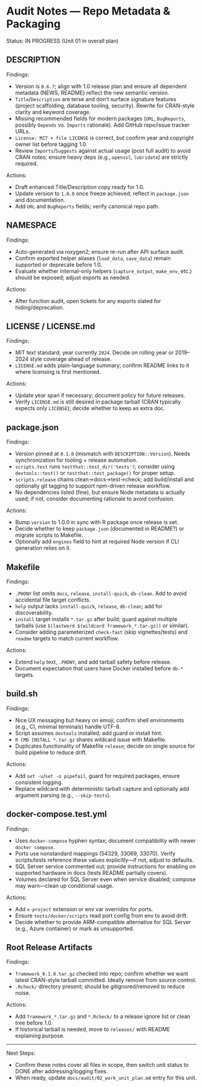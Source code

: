 # Audit Notes — Repo Metadata & Packaging

Status: IN PROGRESS (Unit 01 in overall plan)

## DESCRIPTION
Findings:
- Version is `0.6.7`; align with 1.0 release plan and ensure all dependent metadata (NEWS, README) reflect the new semantic version.
- `Title`/`Description` are terse and don’t surface signature features (project scaffolding, database tooling, security). Rewrite for CRAN-style clarity and keyword coverage.
- Missing recommended fields for modern packages (`URL`, `BugReports`, possibly `Depends` vs. `Imports` rationale). Add GitHub repo/issue tracker URLs.
- `License: MIT + file LICENSE` is correct, but confirm year and copyright owner list before tagging 1.0.
- Review `Imports`/`Suggests` against actual usage (post full audit) to avoid CRAN notes; ensure heavy deps (e.g., `openssl`, `lubridate`) are strictly required.

Actions:
- Draft enhanced Title/Description copy ready for 1.0.
- Update version to `1.0.0` once freeze achieved; reflect in `package.json` and documentation.
- Add `URL` and `BugReports` fields; verify canonical repo path.

## NAMESPACE
Findings:
- Auto-generated via roxygen2; ensure re-run after API surface audit.
- Confirm exported helper aliases (`load_data`, `save_data`) remain supported or deprecate before 1.0.
- Evaluate whether internal-only helpers (`capture_output`, `make_env`, etc.) should be exposed; adjust exports as needed.

Actions:
- After function audit, open tickets for any exports slated for hiding/deprecation.

## LICENSE / LICENSE.md
Findings:
- MIT text standard; year currently `2024`. Decide on rolling year or 2019–2024 style coverage ahead of release.
- `LICENSE.md` adds plain-language summary; confirm README links to it where licensing is first mentioned.

Actions:
- Update year span if necessary; document policy for future releases.
- Verify `LICENSE.md` is still desired in package tarball (CRAN typically expects only `LICENSE`); decide whether to keep as extra doc.

## package.json
Findings:
- Version pinned at `0.1.0` (mismatch with `DESCRIPTION::Version`). Needs synchronization for tooling + release automation.
- `scripts.test` runs `testthat::test_dir('tests')`; consider using `devtools::test()` or `testthat::test_package()` for proper setup.
- `scripts.release` chains clean→docs→test→check; add build/install and optionally git tagging to support npm-driven release workflow.
- No dependencies listed (fine), but ensure Node metadata is actually used; if not, consider documenting rationale to avoid confusion.

Actions:
- Bump `version` to 1.0.0 in sync with R package once release is set.
- Decide whether to keep `package.json` (documented in README?) or migrate scripts to Makefile.
- Optionally add `engines` field to hint at required Node version if CLI generation relies on it.

## Makefile
Findings:
- `.PHONY` list omits `docs`, `release`, `install-quick`, `db-clean`. Add to avoid accidental file target conflicts.
- `help` output lacks `install-quick`, `release`, `db-clean`; add for discoverability.
- `install` target installs `*.tar.gz` after build; guard against multiple tarballs (use `$(lastword $(wildcard framework_*.tar.gz))` or similar).
- Consider adding parameterized `check-fast` (skip vignettes/tests) and `readme` targets to match current workflow.

Actions:
- Extend `help` text, `.PHONY`, and add tarball safety before release.
- Document expectation that users have Docker installed before `db-*` targets.

## build.sh
Findings:
- Nice UX messaging but heavy on emoji; confirm shell environments (e.g., CI, minimal terminals) handle UTF-8.
- Script assumes `devtools` installed; add guard or install hint.
- `R CMD INSTALL *.tar.gz` shares wildcard issue with Makefile.
- Duplicates functionality of Makefile `release`; decide on single source for build pipeline to reduce drift.

Actions:
- Add `set -u`/`set -o pipefail`, guard for required packages, ensure consistent logging.
- Replace wildcard with deterministic tarball capture and optionally add argument parsing (e.g., `--skip-tests`).

## docker-compose.test.yml
Findings:
- Uses `docker-compose` hyphen syntax; document compatibility with newer `docker compose`.
- Ports use nonstandard mappings (54329, 33069, 33070). Verify scripts/tests reference these values explicitly—if not, adjust to defaults.
- SQL Server service commented out; provide instructions for enabling on supported hardware in docs (tests README partially covers).
- Volumes declared for SQL Server even when service disabled; compose may warn—clean up conditional usage.

Actions:
- Add `x-project` extension or env var overrides for ports.
- Ensure `tests/docker/scripts` read port config from env to avoid drift.
- Decide whether to provide ARM-compatible alternative for SQL Server (e.g., Azure container) or mark as unsupported.

## Root Release Artifacts
Findings:
- `framework_0.1.0.tar.gz` checked into repo; confirm whether we want latest CRAN-style tarball committed. Ideally remove from source control.
- `.Rcheck/` directory present; should be gitignored/removed to reduce noise.

Actions:
- Add `framework_*.tar.gz` and `*.Rcheck/` to a release ignore list or clean tree before 1.0.
- If historical tarball is needed, move to `releases/` with README explaining purpose.

---

Next Steps:
- Confirm these notes cover all files in scope, then switch unit status to DONE after addressing/logging fixes.
- When ready, update `docs/audit/02_work_unit_plan.md` entry for this unit.
